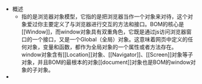 - 概述
	- 指的是浏览器对象模型，它指的是把浏览器当作一个对象来对待，这个对象爱过你主要定义了与浏览器进行交互的方法和接口。BOM的核心是[[Window]]，而window对象具有双重角色，它既是通过js访问浏览器窗口的一个接口，又是一个Global（全局）对象。这意味着网页中定义的任何对象，变量和函数，都作为全局对象的一个属性或者方法存在。window对象含有[[Location]]对象、[[Navigator]]、[[Screen]]对象等子对象，并且BOM的最根本的对象[[document]]对象也是BOM的window对象的子对象。
-